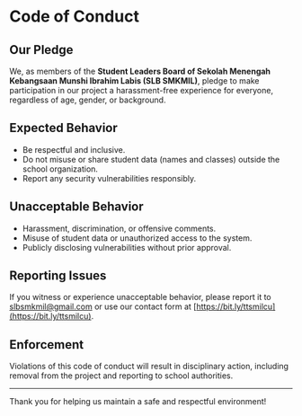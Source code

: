 # Code of Conduct

## Our Pledge
We, as members of the **Student Leaders Board of Sekolah Menengah Kebangsaan Munshi Ibrahim Labis (SLB SMKMIL)**, pledge to make participation in our project a harassment-free experience for everyone, regardless of age, gender, or background.

## Expected Behavior
- Be respectful and inclusive.
- Do not misuse or share student data (names and classes) outside the school organization.
- Report any security vulnerabilities responsibly.

## Unacceptable Behavior
- Harassment, discrimination, or offensive comments.
- Misuse of student data or unauthorized access to the system.
- Publicly disclosing vulnerabilities without prior approval.

## Reporting Issues
If you witness or experience unacceptable behavior, please report it to [slbsmkmil@gmail.com](mailto:slbsmkmil@gmail.com) or use our contact form at [https://bit.ly/ttsmilcu](https://bit.ly/ttsmilcu).

## Enforcement
Violations of this code of conduct will result in disciplinary action, including removal from the project and reporting to school authorities.

---

Thank you for helping us maintain a safe and respectful environment!